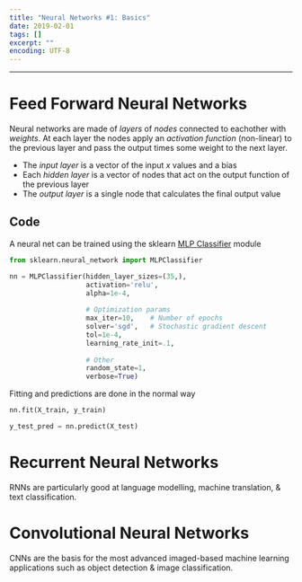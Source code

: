 ```yaml
---
title: "Neural Networks #1: Basics"
date: 2019-02-01
tags: []
excerpt: ""
encoding: UTF-8
---
```


---
# Feed Forward Neural Networks

Neural networks are made of *layers* of *nodes* connected to eachother with *weights*. At each layer the nodes apply an *activation function* (non-linear) to the previous layer and pass the output times some weight to the next layer.

- The *input layer* is a vector of the input $x$ values and a bias
- Each *hidden layer* is a vector of nodes that act on the output function of the previous layer
- The *output layer* is a single node that calculates the final output value

## Code

A neural net can be trained using the sklearn [MLP Classifier](https://scikit-learn.org/stable/modules/generated/sklearn.neural_network.MLPClassifier.html) module

```python
from sklearn.neural_network import MLPClassifier

nn = MLPClassifier(hidden_layer_sizes=(35,),
                   activation='relu',
                   alpha=1e-4,
                   
                   # Optimization params
                   max_iter=10,    # Number of epochs
                   solver='sgd',   # Stochastic gradient descent
                   tol=1e-4,
                   learning_rate_init=.1,
                   
                   # Other
                   random_state=1,
                   verbose=True)    
```

Fitting and predictions are done in the normal way

```python
nn.fit(X_train, y_train)

y_test_pred = nn.predict(X_test)
```

# Recurrent Neural Networks

RNNs are particularly good at language modelling, machine translation, & text classification.

# Convolutional Neural Networks

CNNs are the basis for the most advanced imaged-based machine learning applications such as object detection & image classification.